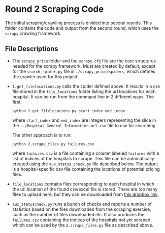 # Round 2 Scraping Code

The initial scraping/crawling process is divided into several rounds. This folder contains the code and output from the second round, which uses the `scrapy` crawling framework.

## File Descriptions
- The `scrapy_price` folder and the `scrapy.cfg` file are the core structures needed for the scrapy framework. Must are created by default, except for the `search_spider.py` file in `./scrapy_price/spiders`, which defines the crawler used for this project.

- `1.get_filelocations.py` calls the spider defined above. It results in a csv file stored in the `file_locations` folder listing the url locations for each hospital. It can be run from the command line in 2 different ways. The first:

    `python 1.get_filelocations.py start_index end_index`

    where `start_index` and `end_index` are integers representing the slice in the `../Hospital_General_Information_url.csv` file to use for searching.
    
    The other approach is to run:
    
    `python 2.scrape_files.py failures.csv`
    
    where `failures.csv` is a file containing a column labeled `failures` with a list of indices of the hospitals to scrape. This file can be automatically created using the `aux_status_check.py` file described below. The output is a hospital-specific csv file containing the locations of potential pricing files.

- `file_locations` contains files corresponding to each hospital in which the url location of the found csv/excel file is stored. There are too many files to upload here, but they can be downloaded from [this dropbox link](https://www.dropbox.com/sh/pe1jd0j3d6b0rbk/AABr0YqZ0iRuOrkl2RPbGLSMa?dl=0).

- `aux_statuscheck.py` runs a bunch of checks and reports a number of statistics based on the files downloaded from the scraping exercise, such as the number of files downloaded etc. It also produces the `failures.csv` containing the indices of the hospitals not yet scraped, which can be used by the `2.scrape_files.py` file as described above.
